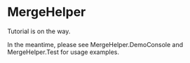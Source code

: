 # MergeHelper
Tutorial is on the way.  

In the meantime, please see MergeHelper.DemoConsole and MergeHelper.Test for usage examples.

